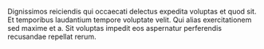 Dignissimos reiciendis qui occaecati delectus expedita voluptas et quod sit. Et temporibus laudantium tempore voluptate velit. Qui alias exercitationem sed maxime et a. Sit voluptas impedit eos aspernatur perferendis recusandae repellat rerum.